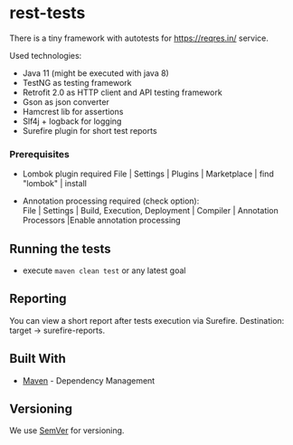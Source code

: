 # rest-tests

There is a tiny framework with autotests for https://reqres.in/ service.

Used technologies:
- Java 11 (might be executed with java 8)
- TestNG as testing framework
- Retrofit 2.0 as HTTP client and API testing framework
- Gson as json converter
- Hamcrest lib for assertions
- Slf4j + logback for logging
- Surefire plugin for short test reports

### Prerequisites
- Lombok plugin required
File | Settings | Plugins | Marketplace | find "lombok" | install

- Annotation processing required (check option): <br>
File | Settings | Build, Execution, Deployment | Compiler | Annotation Processors |Enable annotation processing

## Running the tests  
  - execute ```maven clean test``` or any latest goal
  
## Reporting
You can view a short report after tests execution via Surefire.
Destination: target -> surefire-reports.

## Built With
* [Maven](https://maven.apache.org/) - Dependency Management

## Versioning

We use [SemVer](http://semver.org/) for versioning.